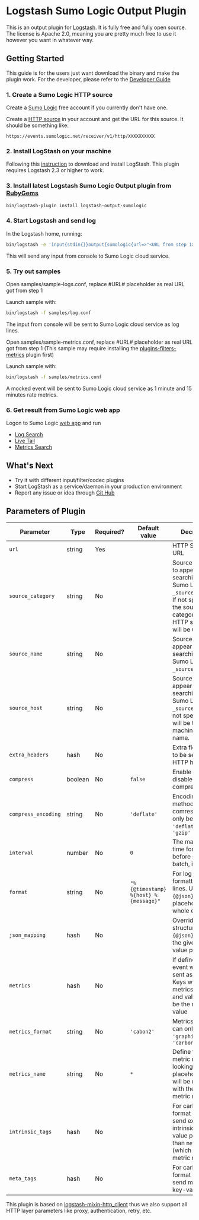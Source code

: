 # Logstash Sumo Logic Output Plugin

This is an output plugin for [Logstash](https://github.com/elastic/logstash).
It is fully free and fully open source. The license is Apache 2.0, meaning you are pretty much free to use it however you want in whatever way.

## Getting Started
This guide is for the users just want download the binary and make the plugin work. For the developer, please refer to the [Developer Guide](DEVELOPER.md)

### 1. Create a Sumo Logic HTTP source
Create a [Sumo Logic](https://www.sumologic.com/) free account if you currently don't have one.

Create a [HTTP source](http://help.sumologic.com/Send_Data/Sources/HTTP_Source) in your account and get the URL for this source. It should be something like:
```
https://events.sumologic.net/receiver/v1/http/XXXXXXXXXX
```

### 2. Install LogStash on your machine
Following this [instruction](https://www.elastic.co/guide/en/logstash/current/getting-started-with-logstash.html) to download and install LogStash. This plugin requires Logstash 2.3 or higher to work.

### 3. Install latest Logstash Sumo Logic Output plugin from [RubyGems](https://rubygems.org/gems/logstash-output-sumologic)
```sh
bin/logstash-plugin install logstash-output-sumologic
```
### 4. Start Logstash and send log
In the Logstash home, running:
```sh
bin/logstash -e 'input{stdin{}}output{sumologic{url=>"<URL from step 1>"}}'
```
This will send any input from console to Sumo Logic cloud service.

### 5. Try out samples
Open samples/sample-logs.conf, replace #URL# placeholder as real URL got from step 1

Launch sample with:
```sh
bin/logstash -f samples/log.conf
```
The input from console will be sent to Sumo Logic cloud service as log lines.

Open samples/sample-metrics.conf, replace #URL# placeholder as real URL got from step 1
(This sample may require installing the [plugins-filters-metrics](https://www.elastic.co/guide/en/logstash/current/plugins-filters-metrics.html) plugin first)

Launch sample with:
```sh
bin/logstash -f samples/metrics.conf
```
A mocked event will be sent to Sumo Logic cloud service as 1 minute and 15 minutes rate metrics.

### 6. Get result from Sumo Logic web app
Logon to Sumo Logic [web app](https://prod-www.sumologic.net/ui/) and run 
 - [Log Search](http://help.sumologic.com/Search)
 - [Live Tail](http://help.sumologic.com/Search/Live_Tail)
 - [Metrics Search](https://help.sumologic.com/Metrics)

## What's Next
- Try it with different input/filter/codec plugins
- Start LogStash as a service/daemon in your production environment 
- Report any issue or idea through [Git Hub](https://github.com/SumoLogic/logstash-output-sumologic)

## Parameters of Plugin
| Parameter           | Type    | Required? | Default value | Decription            |
| ------------------- | ------- | --------- | ------------- | --------------------- |
| `url`               | string  | Yes       |               | HTTP Source URL
| `source_category`   | string  | No        |               | Source category to appear when searching in Sumo Logic by `_sourceCategory`. If not specified, the source category of the HTTP source will be used.
| `source_name`       | string  | No        |               | Source name to appear when searching in Sumo Logic by `_sourceName`.
| `source_host`       | string  | No        |               | Source host to appear when searching in Sumo Logic by `_sourceHost`. If not specified, it will be the machine host name.
| `extra_headers`     | hash    | No        |               | Extra fields need to be send in HTTP header.
| `compress`          | boolean | No        | `false`       | Enable or disable compression
| `compress_encoding` | string  | No        | `'deflate'`   | Encoding method of comressing, can only be `'deflate'` or `'gzip'`
| `interval`          | number  | No        | `0`           | The maximum time for waiting before send in batch, in ms. 
| `format`            | string  | No        | `"%{@timestamp} %{host} %{message}"` | For log only, the formatter of log lines. Use `%{@json}` as the placeholder for whole event json
| `json_mapping`      | hash    | No        |               | Override the structure of `{@json}` tag with the given key value pairs
| `metrics`           | hash    | No        |               | If defined, the event will be sent as metrics. Keys will be the metrics name and values will be the metrics value
| `metrics_format`    | string  | No        | `'cabon2'`    | Metrics format, can only be `'graphite'` or `'carbon2'`
| `metrics_name`      | string  | No        | `*`           | Define the metric name looking, the placeholder '*' will be replaced with the actual metric name
| `intrinsic_tags`    | hash    | No        |               | For carbon2 format only, send extra intrinsic key-value pairs other than `metric` (which is the metric name)
| `meta_tags`         | hash    | No        |               | For carbon2 format only, send metadata key-value pairs

This plugin is based on [logstash-mixin-http_client](https://github.com/logstash-plugins/logstash-mixin-http_client) thus we also support all HTTP layer parameters like proxy, authentication, retry, etc.

